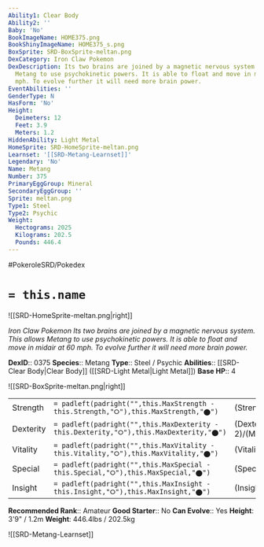 ```yaml
---
Ability1: Clear Body
Ability2: ''
Baby: 'No'
BookImageName: HOME375.png
BookShinyImageName: HOME375_s.png
BoxSprite: SRD-BoxSprite-meltan.png
DexCategory: Iron Claw Pokemon
DexDescription: Its two brains are joined by a magnetic nervous system. This allows
  Metang to use psychokinetic powers. It is able to float and move in midair at 60
  mph. To evolve further it will need more brain power.
EventAbilities: ''
GenderType: N
HasForm: 'No'
Height:
  Deimeters: 12
  Feet: 3.9
  Meters: 1.2
HiddenAbility: Light Metal
HomeSprite: SRD-HomeSprite-meltan.png
Learnset: '[[SRD-Metang-Learnset]]'
Legendary: 'No'
Name: Metang
Number: 375
PrimaryEggGroup: Mineral
SecondaryEggGroup: ''
Sprite: meltan.png
Type1: Steel
Type2: Psychic
Weight:
  Hectograms: 2025
  Kilograms: 202.5
  Pounds: 446.4
---
```


#PokeroleSRD/Pokedex

# `= this.name`

![[SRD-HomeSprite-meltan.png|right]]

*Iron Claw Pokemon*
*Its two brains are joined by a magnetic nervous system. This allows Metang to use psychokinetic powers. It is able to float and move in midair at 60 mph. To evolve further it will need more brain power.*

**DexID**:: 0375
**Species**:: Metang
**Type**:: Steel / Psychic
**Abilities**:: [[SRD-Clear Body|Clear Body]] ([[SRD-Light Metal|Light Metal]])
**Base HP**:: 4

![[SRD-BoxSprite-meltan.png|right]]

|           |                                                                                        |                                          |
| --------- | -------------------------------------------------------------------------------------- | ---------------------------------------- |
| Strength  | `= padleft(padright("",this.MaxStrength - this.Strength,"⭘"),this.MaxStrength,"⬤")`    | (Strength::2)/(MaxStrength::5)   |
| Dexterity | `= padleft(padright("",this.MaxDexterity - this.Dexterity,"⭘"),this.MaxDexterity,"⬤")` | (Dexterity:: 2)/(MaxDexterity::4) |
| Vitality  | `= padleft(padright("",this.MaxVitality - this.Vitality,"⭘"),this.MaxVitality,"⬤")`    | (Vitality::3)/(MaxVitality::6)   |
| Special   | `= padleft(padright("",this.MaxSpecial - this.Special,"⭘"),this.MaxSpecial,"⬤")`       | (Special::2)/(MaxSpecial::4)     |
| Insight   | `= padleft(padright("",this.MaxInsight - this.Insight,"⭘"),this.MaxInsight,"⬤")`       | (Insight::2)/(MaxInsight::5)     |

**Recommended Rank**:: Amateur
**Good Starter**:: No
**Can Evolve**:: Yes
**Height**: 3'9" / 1.2m
**Weight**: 446.4lbs / 202.5kg

![[SRD-Metang-Learnset]]
